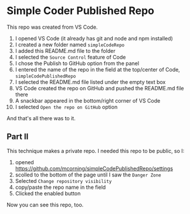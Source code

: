 # Simple Coder Published Repo

This repo was created from VS Code.

1) I opened VS Code (it already has git and node and npm installed)
2) I created a new folder named `simpleCodeRepo`
3) I added this README.md file to the folder
4) I selected the `Source Control` feature of Code
5) I chose the Publish to GitHub option from the panel
6) I entered the name of the repo in the field at the top/center of Code, `simpleCodePublishedRepo`
7) I selected the README.md file listed under the empty text box
8) VS Code created the repo on GitHub and pushed the README.md file there
9) A snackbar appeared in the bottom/right corner of VS Code
10) I selected `Open the repo on GitHub` option

And that's all there was to it.

## Part II

This technique makes a private repo. I needed this repo to be public, so I:

1) opened <https://github.com/mcorning/simpleCodePublishedRepo/settings>
2) scolled to the bottom of the page until I saw the `Danger Zone`
3) Selected `Change repository visibility`
4) copy/paste the repo name in the field
5) Clicked the enabled button

Now you can see this repo, too.
